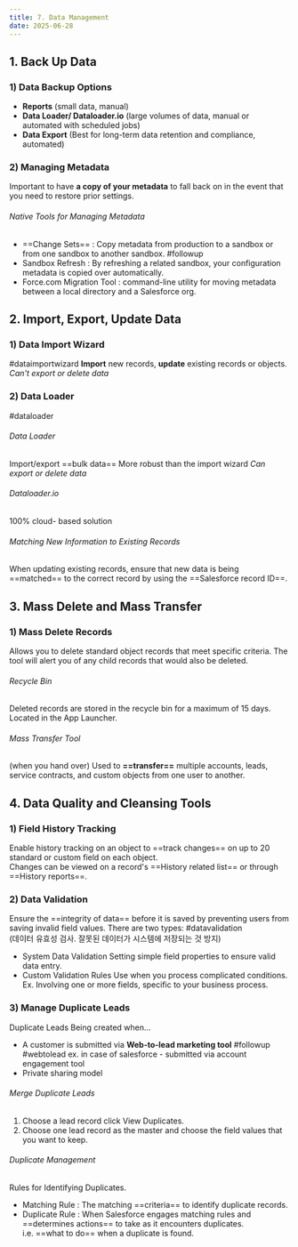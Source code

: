 ```yaml
---
title: 7. Data Management
date: 2025-06-28
---
```


## 1. Back Up Data

### 1) Data Backup Options
  
- **Reports** (small data, manual)
- **Data Loader/ Dataloader.io** (large volumes of data, manual or automated with scheduled jobs)
- **Data Export** (Best for long-term data retention and compliance, automated)

### 2) Managing Metadata
Important to have **a copy of your metadata** to fall back on in the event that you need to restore prior settings.
###### Native Tools for Managing Metadata
- ==Change Sets== : Copy metadata from production to a sandbox or from one sandbox to another sandbox. #followup
- Sandbox Refresh : By refreshing a related sandbox, your configuration metadata is copied over automatically.
- Force.com Migration Tool : command-line utility for moving metadata between a local directory and a Salesforce org.

## 2. Import, Export, Update Data

### 1) Data Import Wizard
#dataimportwizard
**Import** new records, **update** existing records or objects.   
*Can't export or delete data*
### 2) Data Loader 
#dataloader
###### Data Loader
Import/export ==bulk data==
More robust than the import wizard
*Can export or delete data*
###### Dataloader.io
100% cloud- based solution  
###### Matching New Information to Existing Records
When updating existing records, ensure that new data is being ==matched== to the correct record by using the ==Salesforce record ID==.

## 3. Mass Delete and Mass Transfer
### 1) Mass Delete Records
Allows you to delete standard object records that meet specific criteria.
The tool will alert you of any child records that would also be deleted.
###### Recycle Bin
Deleted records are stored in the recycle bin for a maximum of 15 days.
Located in the App Launcher.

###### Mass Transfer Tool
(when you hand over)
Used to **==transfer==** multiple accounts, leads, service contracts, and custom objects from one user to another.

## 4. Data Quality and Cleansing Tools

### 1) Field History Tracking
Enable history tracking on an object to ==track changes== on up to 20 standard or custom field on each object.  
Changes can be viewed on a record's ==History related list== or through ==History reports==.

### 2) Data Validation
Ensure the ==integrity of data== before it is saved by preventing users from saving invalid field values.   There are two types:  #datavalidation  
(데이터 유효성 검사. 잘못된 데이터가 시스템에 저장되는 것 방지)  

- System Data Validation
  Setting simple field properties to ensure valid data entry.
- Custom Validation Rules
  Use when you process complicated conditions.    
  Ex. Involving one or more fields, specific to your business process.
  
### 3) Manage Duplicate Leads 

Duplicate Leads Being created when...   
- A customer is submitted via **Web-to-lead marketing tool**   #followup #webtolead
  ex. in case of salesforce - submitted via account engagement tool 
- Private sharing model
###### Merge Duplicate Leads
1. Choose a lead record click View Duplicates.
2. Choose one lead record as the master and choose the field values that you want to keep.
###### Duplicate Management
Rules for Identifying Duplicates.
- Matching Rule : The matching ==criteria== to identify duplicate records.
- Duplicate Rule : When Salesforce engages matching rules and ==determines actions== to take as it encounters duplicates.   
  i.e. ==what to do== when a duplicate is found.
